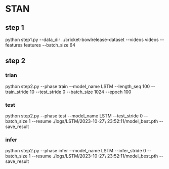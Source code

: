 # STAN

## step 1
python step1.py --data_dir ../cricket-bowlrelease-dataset --videos videos --features features --batch_size 64

## step 2
### trian 
python step2.py --phase train --model_name LSTM --length_seq 100 --train_stride 10 --test_stride 0 --batch_size 1024 --epoch 100

### test
python step2.py --phase test --model_name LSTM --test_stride 0 --batch_size 1 --resume ./logs/LSTM/2023-10-27\ 23\:52\:11/model_best.pth --save_result

### infer
python step2.py --phase infer --model_name LSTM --infer_stride 0 --batch_size 1 --resume ./logs/LSTM/2023-10-27\ 23\:52\:11/model_best.pth --save_result